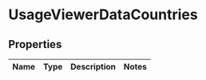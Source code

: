 
# UsageViewerDataCountries

## Properties
Name | Type | Description | Notes
------------ | ------------- | ------------- | -------------




